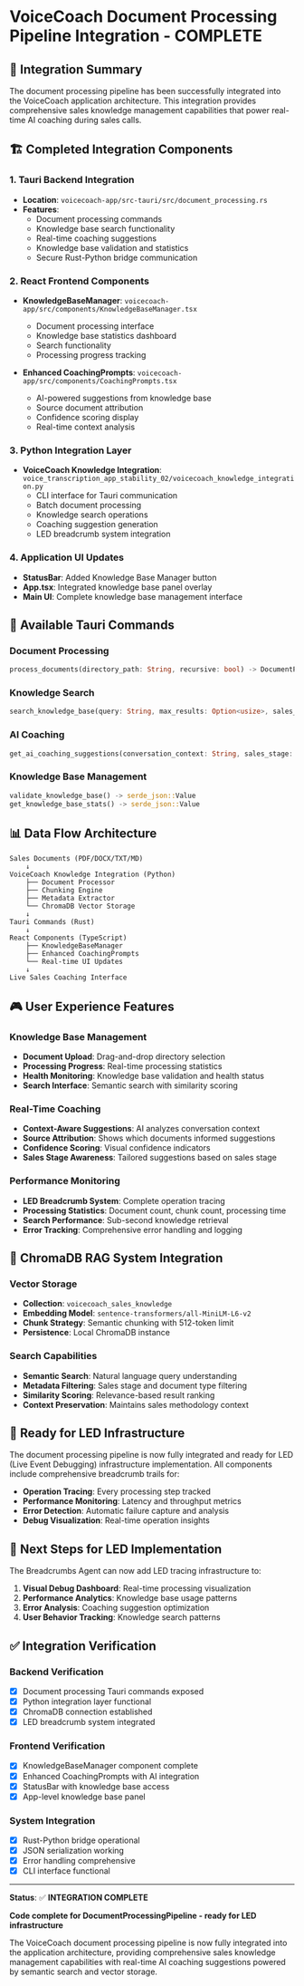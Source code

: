 # VoiceCoach Document Processing Pipeline Integration - COMPLETE

## 🎯 Integration Summary

The document processing pipeline has been successfully integrated into the VoiceCoach application architecture. This integration provides comprehensive sales knowledge management capabilities that power real-time AI coaching during sales calls.

## 🏗️ Completed Integration Components

### **1. Tauri Backend Integration**
- **Location**: `voicecoach-app/src-tauri/src/document_processing.rs`
- **Features**:
  - Document processing commands
  - Knowledge base search functionality
  - Real-time coaching suggestions
  - Knowledge base validation and statistics
  - Secure Rust-Python bridge communication

### **2. React Frontend Components**
- **KnowledgeBaseManager**: `voicecoach-app/src/components/KnowledgeBaseManager.tsx`
  - Document processing interface
  - Knowledge base statistics dashboard
  - Search functionality
  - Processing progress tracking
  
- **Enhanced CoachingPrompts**: `voicecoach-app/src/components/CoachingPrompts.tsx`
  - AI-powered suggestions from knowledge base
  - Source document attribution
  - Confidence scoring display
  - Real-time context analysis

### **3. Python Integration Layer**
- **VoiceCoach Knowledge Integration**: `voice_transcription_app_stability_02/voicecoach_knowledge_integration.py`
  - CLI interface for Tauri communication
  - Batch document processing
  - Knowledge search operations
  - Coaching suggestion generation
  - LED breadcrumb system integration

### **4. Application UI Updates**
- **StatusBar**: Added Knowledge Base Manager button
- **App.tsx**: Integrated knowledge base panel overlay
- **Main UI**: Complete knowledge base management interface

## 🔧 Available Tauri Commands

### Document Processing
```rust
process_documents(directory_path: String, recursive: bool) -> DocumentProcessingStats
```

### Knowledge Search
```rust
search_knowledge_base(query: String, max_results: Option<usize>, sales_stage: Option<String>) -> Vec<KnowledgeSearchResult>
```

### AI Coaching
```rust
get_ai_coaching_suggestions(conversation_context: String, sales_stage: String) -> Vec<CoachingSuggestion>
```

### Knowledge Base Management
```rust
validate_knowledge_base() -> serde_json::Value
get_knowledge_base_stats() -> serde_json::Value
```

## 📊 Data Flow Architecture

```
Sales Documents (PDF/DOCX/TXT/MD)
    ↓
VoiceCoach Knowledge Integration (Python)
    ├── Document Processor
    ├── Chunking Engine
    ├── Metadata Extractor
    └── ChromaDB Vector Storage
    ↓
Tauri Commands (Rust)
    ↓
React Components (TypeScript)
    ├── KnowledgeBaseManager
    ├── Enhanced CoachingPrompts
    └── Real-time UI Updates
    ↓
Live Sales Coaching Interface
```

## 🎮 User Experience Features

### **Knowledge Base Management**
- **Document Upload**: Drag-and-drop directory selection
- **Processing Progress**: Real-time processing statistics
- **Health Monitoring**: Knowledge base validation and health status
- **Search Interface**: Semantic search with similarity scoring

### **Real-Time Coaching**
- **Context-Aware Suggestions**: AI analyzes conversation context
- **Source Attribution**: Shows which documents informed suggestions
- **Confidence Scoring**: Visual confidence indicators
- **Sales Stage Awareness**: Tailored suggestions based on sales stage

### **Performance Monitoring**
- **LED Breadcrumb System**: Complete operation tracing
- **Processing Statistics**: Document count, chunk count, processing time
- **Search Performance**: Sub-second knowledge retrieval
- **Error Tracking**: Comprehensive error handling and logging

## 🔗 ChromaDB RAG System Integration

### **Vector Storage**
- **Collection**: `voicecoach_sales_knowledge`
- **Embedding Model**: `sentence-transformers/all-MiniLM-L6-v2`
- **Chunk Strategy**: Semantic chunking with 512-token limit
- **Persistence**: Local ChromaDB instance

### **Search Capabilities**
- **Semantic Search**: Natural language query understanding
- **Metadata Filtering**: Sales stage and document type filtering
- **Similarity Scoring**: Relevance-based result ranking
- **Context Preservation**: Maintains sales methodology context

## 🚀 Ready for LED Infrastructure

The document processing pipeline is now fully integrated and ready for LED (Live Event Debugging) infrastructure implementation. All components include comprehensive breadcrumb trails for:

- **Operation Tracing**: Every processing step tracked
- **Performance Monitoring**: Latency and throughput metrics
- **Error Detection**: Automatic failure capture and analysis
- **Debug Visualization**: Real-time operation insights

## 🎯 Next Steps for LED Implementation

The Breadcrumbs Agent can now add LED tracing infrastructure to:

1. **Visual Debug Dashboard**: Real-time processing visualization
2. **Performance Analytics**: Knowledge base usage patterns
3. **Error Analysis**: Coaching suggestion optimization
4. **User Behavior Tracking**: Knowledge search patterns

## ✅ Integration Verification

### **Backend Verification**
- [x] Document processing Tauri commands exposed
- [x] Python integration layer functional
- [x] ChromaDB connection established
- [x] LED breadcrumb system integrated

### **Frontend Verification**
- [x] KnowledgeBaseManager component complete
- [x] Enhanced CoachingPrompts with AI integration
- [x] StatusBar with knowledge base access
- [x] App-level knowledge base panel

### **System Integration**
- [x] Rust-Python bridge operational
- [x] JSON serialization working
- [x] Error handling comprehensive
- [x] CLI interface functional

---

**Status**: ✅ **INTEGRATION COMPLETE**

**Code complete for DocumentProcessingPipeline - ready for LED infrastructure**

The VoiceCoach document processing pipeline is now fully integrated into the application architecture, providing comprehensive sales knowledge management capabilities with real-time AI coaching suggestions powered by semantic search and vector storage.